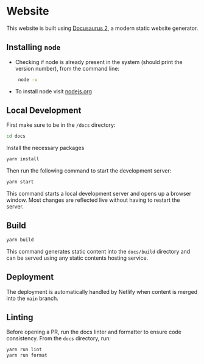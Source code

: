 # Website

This website is built using [Docusaurus 2](https://docusaurus.io/), a modern static website generator.

## Installing `node`

- Checking if node is already present in the system (should print the version number), from the command line:

    ```bash
     node -v
    ```

- To install node visit [nodejs.org](https://nodejs.org/en/download/)
  
## Local Development

First make sure to be in the `/docs` directory:

```bash
cd docs
```

Install the necessary packages

```bash
yarn install
```

Then run the following command to start the development server:

```bash
yarn start
```

This command starts a local development server and opens up a browser window.
Most changes are reflected live without having to restart the server.

## Build

```bash
yarn build
```

This command generates static content into the `docs/build` directory and can be served using any static contents hosting service.

## Deployment

The deployment is automatically handled by Netlify when content is merged into the `main` branch.

## Linting

Before opening a PR, run the docs linter and formatter to ensure code consistency. From the `docs` directory, run:

```bash
yarn run lint
yarn run format
```
